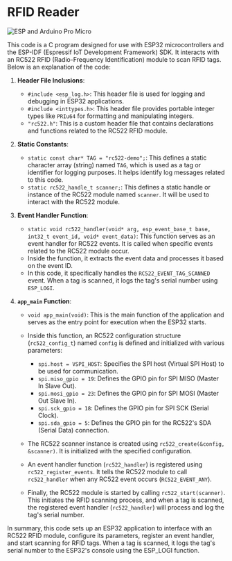 # RFID Reader

![ESP and Arduino Pro Micro](https://raw.githubusercontent.com/proxytype/ZeroBro/main/Sections/SPI%20-%20RFID%20reader/rudenetwork-card-mask-zerobro.png)

This code is a C program designed for use with ESP32 microcontrollers and the ESP-IDF (Espressif IoT Development Framework) SDK. It interacts with an RC522 RFID (Radio-Frequency Identification) module to scan RFID tags. Below is an explanation of the code:

1. **Header File Inclusions**:
   - `#include <esp_log.h>`: This header file is used for logging and debugging in ESP32 applications.
   - `#include <inttypes.h>`: This header file provides portable integer types like `PRIu64` for formatting and manipulating integers.
   - `"rc522.h"`: This is a custom header file that contains declarations and functions related to the RC522 RFID module.

2. **Static Constants**:
   - `static const char* TAG = "rc522-demo";`: This defines a static character array (string) named `TAG`, which is used as a tag or identifier for logging purposes. It helps identify log messages related to this code.
   - `static rc522_handle_t scanner;`: This defines a static handle or instance of the RC522 module named `scanner`. It will be used to interact with the RC522 module.

3. **Event Handler Function**:
   - `static void rc522_handler(void* arg, esp_event_base_t base, int32_t event_id, void* event_data)`: This function serves as an event handler for RC522 events. It is called when specific events related to the RC522 module occur.
   - Inside the function, it extracts the event data and processes it based on the event ID.
   - In this code, it specifically handles the `RC522_EVENT_TAG_SCANNED` event. When a tag is scanned, it logs the tag's serial number using `ESP_LOGI`.

4. **`app_main` Function**:
   - `void app_main(void)`: This is the main function of the application and serves as the entry point for execution when the ESP32 starts.
   - Inside this function, an RC522 configuration structure (`rc522_config_t`) named `config` is defined and initialized with various parameters:
     - `spi.host = VSPI_HOST`: Specifies the SPI host (Virtual SPI Host) to be used for communication.
     - `spi.miso_gpio = 19`: Defines the GPIO pin for SPI MISO (Master In Slave Out).
     - `spi.mosi_gpio = 23`: Defines the GPIO pin for SPI MOSI (Master Out Slave In).
     - `spi.sck_gpio = 18`: Defines the GPIO pin for SPI SCK (Serial Clock).
     - `spi.sda_gpio = 5`: Defines the GPIO pin for the RC522's SDA (Serial Data) connection.

   - The RC522 scanner instance is created using `rc522_create(&config, &scanner)`. It is initialized with the specified configuration.

   - An event handler function (`rc522_handler`) is registered using `rc522_register_events`. It tells the RC522 module to call `rc522_handler` when any RC522 event occurs (`RC522_EVENT_ANY`).

   - Finally, the RC522 module is started by calling `rc522_start(scanner)`. This initiates the RFID scanning process, and when a tag is scanned, the registered event handler (`rc522_handler`) will process and log the tag's serial number.

In summary, this code sets up an ESP32 application to interface with an RC522 RFID module, configure its parameters, register an event handler, and start scanning for RFID tags. When a tag is scanned, it logs the tag's serial number to the ESP32's console using the ESP_LOGI function.
